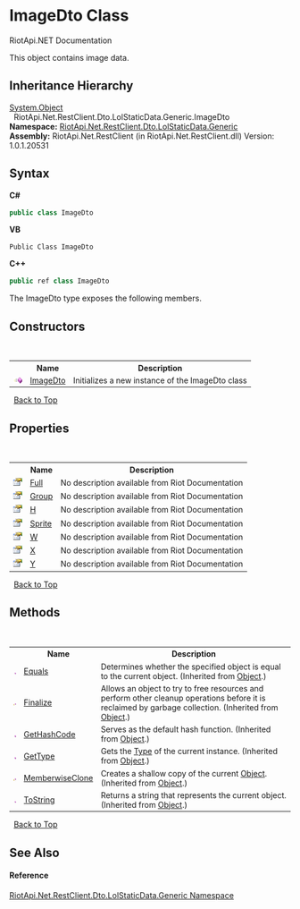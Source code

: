 # ImageDto Class
RiotApi.NET Documentation 

This object contains image data.


## Inheritance Hierarchy
<a href="http://msdn2.microsoft.com/en-us/library/e5kfa45b" target="_blank">System.Object</a><br />&nbsp;&nbsp;RiotApi.Net.RestClient.Dto.LolStaticData.Generic.ImageDto<br />
**Namespace:**&nbsp;<a href="304beb8e-603a-7dd9-9522-85c438524038">RiotApi.Net.RestClient.Dto.LolStaticData.Generic</a><br />**Assembly:**&nbsp;RiotApi.Net.RestClient (in RiotApi.Net.RestClient.dll) Version: 1.0.1.20531

## Syntax

**C#**<br />
``` C#
public class ImageDto
```

**VB**<br />
``` VB
Public Class ImageDto
```

**C++**<br />
``` C++
public ref class ImageDto
```

The ImageDto type exposes the following members.


## Constructors
&nbsp;<table><tr><th></th><th>Name</th><th>Description</th></tr><tr><td>![Public method](media/pubmethod.gif "Public method")</td><td><a href="f5f2260d-8618-9147-f19a-136c0ec4e5e7">ImageDto</a></td><td>
Initializes a new instance of the ImageDto class</td></tr></table>&nbsp;
<a href="#imagedto-class">Back to Top</a>

## Properties
&nbsp;<table><tr><th></th><th>Name</th><th>Description</th></tr><tr><td>![Public property](media/pubproperty.gif "Public property")</td><td><a href="eae8462a-1977-ce5a-1e84-277b9eb4bf53">Full</a></td><td>
No description available from Riot Documentation</td></tr><tr><td>![Public property](media/pubproperty.gif "Public property")</td><td><a href="5b585a6b-8f1f-e434-861f-1619a9c308ad">Group</a></td><td>
No description available from Riot Documentation</td></tr><tr><td>![Public property](media/pubproperty.gif "Public property")</td><td><a href="db3a9b1a-0c8f-09ba-9d39-e871eae60fcf">H</a></td><td>
No description available from Riot Documentation</td></tr><tr><td>![Public property](media/pubproperty.gif "Public property")</td><td><a href="cdc44ae4-b096-2d0d-1269-0e70073c1664">Sprite</a></td><td>
No description available from Riot Documentation</td></tr><tr><td>![Public property](media/pubproperty.gif "Public property")</td><td><a href="2abffbb2-6bec-5dfe-af65-d3116000ba1d">W</a></td><td>
No description available from Riot Documentation</td></tr><tr><td>![Public property](media/pubproperty.gif "Public property")</td><td><a href="89454e94-0b01-cbb5-39cc-e4b04258c3c7">X</a></td><td>
No description available from Riot Documentation</td></tr><tr><td>![Public property](media/pubproperty.gif "Public property")</td><td><a href="150909e2-40ea-26ea-52a3-771a8732f0ee">Y</a></td><td>
No description available from Riot Documentation</td></tr></table>&nbsp;
<a href="#imagedto-class">Back to Top</a>

## Methods
&nbsp;<table><tr><th></th><th>Name</th><th>Description</th></tr><tr><td>![Public method](media/pubmethod.gif "Public method")</td><td><a href="http://msdn2.microsoft.com/en-us/library/bsc2ak47" target="_blank">Equals</a></td><td>
Determines whether the specified object is equal to the current object.
 (Inherited from <a href="http://msdn2.microsoft.com/en-us/library/e5kfa45b" target="_blank">Object</a>.)</td></tr><tr><td>![Protected method](media/protmethod.gif "Protected method")</td><td><a href="http://msdn2.microsoft.com/en-us/library/4k87zsw7" target="_blank">Finalize</a></td><td>
Allows an object to try to free resources and perform other cleanup operations before it is reclaimed by garbage collection.
 (Inherited from <a href="http://msdn2.microsoft.com/en-us/library/e5kfa45b" target="_blank">Object</a>.)</td></tr><tr><td>![Public method](media/pubmethod.gif "Public method")</td><td><a href="http://msdn2.microsoft.com/en-us/library/zdee4b3y" target="_blank">GetHashCode</a></td><td>
Serves as the default hash function.
 (Inherited from <a href="http://msdn2.microsoft.com/en-us/library/e5kfa45b" target="_blank">Object</a>.)</td></tr><tr><td>![Public method](media/pubmethod.gif "Public method")</td><td><a href="http://msdn2.microsoft.com/en-us/library/dfwy45w9" target="_blank">GetType</a></td><td>
Gets the <a href="http://msdn2.microsoft.com/en-us/library/42892f65" target="_blank">Type</a> of the current instance.
 (Inherited from <a href="http://msdn2.microsoft.com/en-us/library/e5kfa45b" target="_blank">Object</a>.)</td></tr><tr><td>![Protected method](media/protmethod.gif "Protected method")</td><td><a href="http://msdn2.microsoft.com/en-us/library/57ctke0a" target="_blank">MemberwiseClone</a></td><td>
Creates a shallow copy of the current <a href="http://msdn2.microsoft.com/en-us/library/e5kfa45b" target="_blank">Object</a>.
 (Inherited from <a href="http://msdn2.microsoft.com/en-us/library/e5kfa45b" target="_blank">Object</a>.)</td></tr><tr><td>![Public method](media/pubmethod.gif "Public method")</td><td><a href="http://msdn2.microsoft.com/en-us/library/7bxwbwt2" target="_blank">ToString</a></td><td>
Returns a string that represents the current object.
 (Inherited from <a href="http://msdn2.microsoft.com/en-us/library/e5kfa45b" target="_blank">Object</a>.)</td></tr></table>&nbsp;
<a href="#imagedto-class">Back to Top</a>

## See Also


#### Reference
<a href="304beb8e-603a-7dd9-9522-85c438524038">RiotApi.Net.RestClient.Dto.LolStaticData.Generic Namespace</a><br />